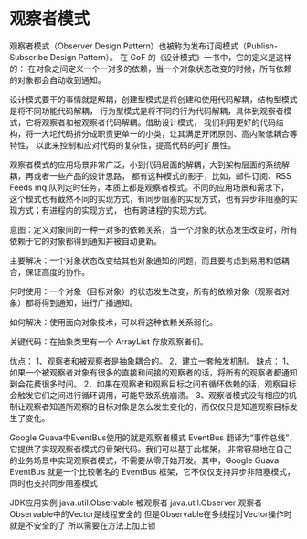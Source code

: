 # 观察者模式
观察者模式（Observer Design Pattern）也被称为发布订阅模式（Publish-Subscribe Design Pattern）。
在 GoF 的《设计模式》一书中，它的定义是这样的：
在对象之间定义一个一对多的依赖，当一个对象状态改变的时候，所有依赖的对象都会自动收到通知。

设计模式要干的事情就是解耦，创建型模式是将创建和使用代码解耦，结构型模式是将不同功能代码解耦，
行为型模式是将不同的行为代码解耦，具体到观察者模式，它将观察者和被观察者代码解耦。借助设计模式，
我们利用更好的代码结构，将一大坨代码拆分成职责更单一的小类，让其满足开闭原则、高内聚低耦合等特性，
以此来控制和应对代码的复杂性，提高代码的可扩展性。

观察者模式的应用场景非常广泛，小到代码层面的解耦，大到架构层面的系统解耦，再或者一些产品的设计思路，
都有这种模式的影子，比如，邮件订阅、RSS Feeds mq 队列定时任务，本质上都是观察者模式。不同的应用场景和需求下，
这个模式也有截然不同的实现方式，有同步阻塞的实现方式，也有异步非阻塞的实现方式；有进程内的实现方式，
也有跨进程的实现方式。

意图：定义对象间的一种一对多的依赖关系，当一个对象的状态发生改变时，所有依赖于它的对象都得到通知并被自动更新。

主要解决：一个对象状态改变给其他对象通知的问题，而且要考虑到易用和低耦合，保证高度的协作。

何时使用：一个对象（目标对象）的状态发生改变，所有的依赖对象（观察者对象）都将得到通知，进行广播通知。

如何解决：使用面向对象技术，可以将这种依赖关系弱化。

关键代码：在抽象类里有一个 ArrayList 存放观察者们。

优点： 1、观察者和被观察者是抽象耦合的。 2、建立一套触发机制。
缺点： 1、如果一个被观察者对象有很多的直接和间接的观察者的话，将所有的观察者都通知到会花费很多时间。 
2、如果在观察者和观察目标之间有循环依赖的话，观察目标会触发它们之间进行循环调用，可能导致系统崩溃。 
3、观察者模式没有相应的机制让观察者知道所观察的目标对象是怎么发生变化的，而仅仅只是知道观察目标发生了变化。

Google Guava中EventBus使用的就是观察者模式
EventBus 翻译为“事件总线”，它提供了实现观察者模式的骨架代码。我们可以基于此框架，
非常容易地在自己的业务场景中实现观察者模式，不需要从零开始开发。其中，Google Guava EventBus 
就是一个比较著名的 EventBus 框架，它不仅仅支持异步非阻塞模式，同时也支持同步阻塞模式

JDK应用实例 java.util.Observable 被观察者 java.util.Observer 观察者
Observable中的Vector是线程安全的  但是Observable在多线程对Vector操作时就是不安全的了 所以需要在方法上加上锁
